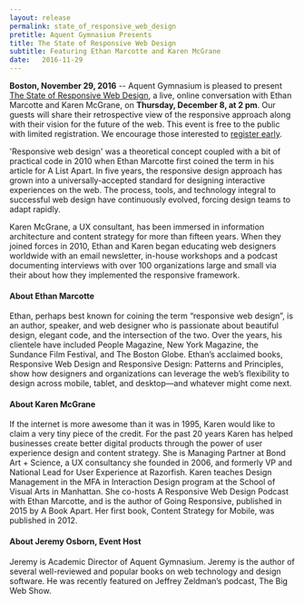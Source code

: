 ```yaml
---
layout: release
permalink: state_of_responsive_web_design
pretitle: Aquent Gymnasium Presents
title: The State of Responsive Web Design
subtitle: Featuring Ethan Marcotte and Karen McGrane
date:   2016-11-29
---
```


**Boston, November 29, 2016** -- Aquent Gymnasium is pleased to present [The State of Responsive Web Design](http://www.bit.ly/GYM_event5a), a live, online conversation with Ethan Marcotte and Karen McGrane, on **Thursday, December 8, at 2 pm**. Our guests will share their retrospective view of the responsive approach along with their vision for the future of the web. This event is free to the public with limited registration. We encourage those interested to [register early](http://www.bit.ly/GYM_event5a).

'Responsive web design' was a theoretical concept coupled with a bit of practical code in 2010 when Ethan Marcotte first coined the term in his article for A List Apart. In five years, the responsive design approach has grown into a universally-accepted standard for designing interactive experiences on the web. The process, tools, and technology integral to successful web design have continuously evolved, forcing design teams to adapt rapidly.

Karen McGrane, a UX consultant, has been immersed in information architecture and content strategy for more than fifteen years.  When they joined forces in 2010, Ethan and Karen began educating web designers worldwide with an email newsletter, in-house workshops and a podcast documenting interviews with over 100 organizations large and small via their about how they implemented the responsive framework.

#### About Ethan Marcotte

Ethan, perhaps best known for coining the term “responsive web design”,  is an author, speaker, and web designer who is passionate about beautiful design, elegant code, and the intersection of the two. Over the years, his clientele have included People Magazine, New York Magazine, the Sundance Film Festival, and The Boston Globe. Ethan’s acclaimed books, Responsive Web Design and Responsive Design: Patterns and Principles, show how designers and organizations can leverage the web’s flexibility to design across mobile, tablet, and desktop—and whatever might come next.

#### About Karen McGrane

If the internet is more awesome than it was in 1995, Karen would like to claim a very tiny piece of the credit. For the past 20 years Karen has helped businesses create better digital products through the power of user experience design and content strategy. She is Managing Partner at Bond Art + Science, a UX consultancy she founded in 2006, and formerly VP and National Lead for User Experience at Razorfish. Karen teaches Design Management in the MFA in Interaction Design program at the School of Visual Arts in Manhattan. She co-hosts A Responsive Web Design Podcast with Ethan Marcotte, and is the author of Going Responsive, published in 2015 by A Book Apart. Her first book, Content Strategy for Mobile, was published in 2012.

#### About Jeremy Osborn, Event Host

Jeremy is Academic Director of Aquent Gymnasium. Jeremy is the author of several well-reviewed and popular books on web technology and design software. He was recently featured on Jeffrey Zeldman’s podcast, The Big Web Show.
